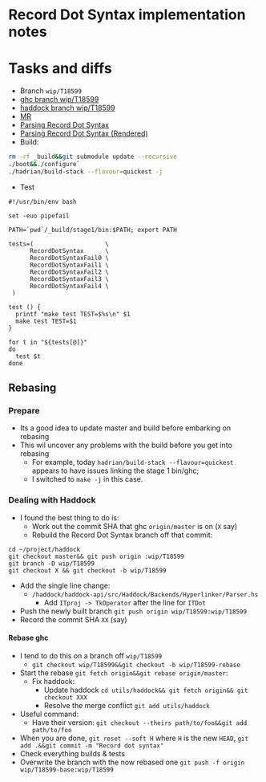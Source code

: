 # Record Dot Syntax implementation notes

# Tasks and diffs

- Branch `wip/T18599`
- [ghc branch wip/T18599](https://gitlab.haskell.org/ghc/ghc/-/issues/18599)
- [haddock branch wip/T18599](https://gitlab.haskell.org/ghc/haddock/-/commits/wip/T18599)
- [MR](https://gitlab.haskell.org/ghc/ghc/-/merge_requests/4532)
- [Parsing Record Dot Syntax](https://github.com/shayne-fletcher/zen/blob/master/notes/field-updates.html)
- [Parsing Record Dot Syntax (Rendered)](file:///Users/shayne/project/zen/notes/field-updates.html)
- Build:

```bash
rm -rf _build&&git submodule update --recursive
./boot&&./configure`
./hadrian/build-stack --flavour=quickest -j
```
- Test

```
#!/usr/bin/env bash

set -euo pipefail

PATH=`pwd`/_build/stage1/bin:$PATH; export PATH

tests=(                    \
      RecordDotSyntax      \
      RecordDotSyntaxFail0 \
      RecordDotSyntaxFail1 \
      RecordDotSyntaxFail2 \
      RecordDotSyntaxFail3 \
      RecordDotSyntaxFail4 \
 )

test () {
  printf "make test TEST=$%s\n" $1
  make test TEST=$1
}

for t in "${tests[@]}"
do
  test $t
done
```

## Rebasing

### Prepare
- Its a good idea to update master and build before embarking on rebasing
- This wil uncover any problems with the build before you get into rebasing
  - For example, today `hadrian/build-stack --flavour=quickest` appears to have issues linking the stage 1 bin/ghc;
  - I switched to `make -j` in this case.
### Dealing with Haddock
- I found the best thing to do is:
  - Work out the commit SHA that ghc `origin/master` is on (`X` say)
  - Rebuild the Record Dot Syntax branch off that commit:

```
cd ~/project/haddock
git checkout master&& git push origin :wip/T18599
git branch -D wip/T18599
git checkout X && git checkout -b wip/T18599
```
  - Add the single line change:
    - `/haddock/haddock-api/src/Haddock/Backends/Hyperlinker/Parser.hs`
      - Add `ITproj -> TkOperator` after the line for `ITDot`
  - Push the newly built branch `git push origin wip/T18599:wip/T18599`
  - Record the commit SHA `XX` (say)

#### Rebase ghc
- I tend to do this on a branch off `wip/T18599`
  - `git checkout wip/T18599&&git checkout -b wip/T18599-rebase`
- Start the rebase `git fetch origin&&git rebase origin/master`:
  - Fix haddock:
    - Update haddock `cd utils/haddock&& git fetch origin&& git checkout XXX`
    - Resolve the merge conflict `git add utils/haddock`
- Useful command:
  - Have their version: `git checkout --theirs path/to/foo&&git add path/to/foo`
- When you are done, `git reset --soft H` where `H` is the new `HEAD`, `git add .&&git commit -m "Record dot syntax"`
- Check everything builds & tests
- Overwrite the branch with the now rebased one `git push -f origin wip/T18599-base:wip/T18599`

